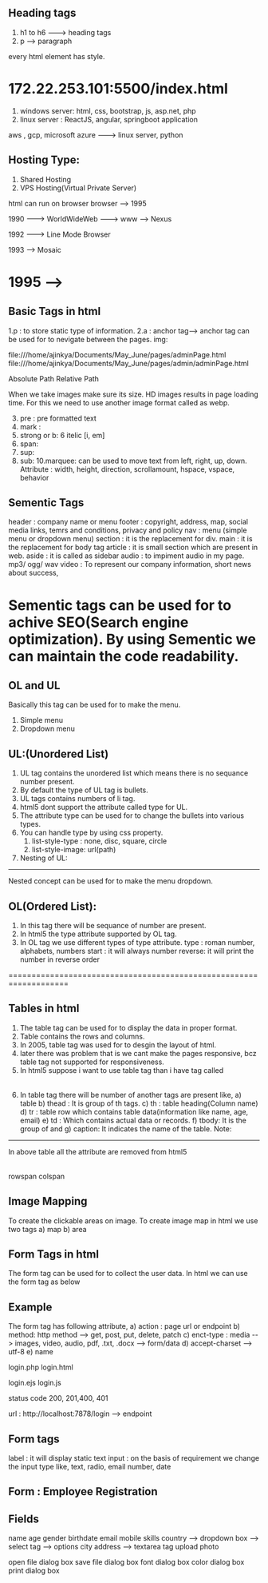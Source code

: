 Heading tags
--------------------
1. h1 to h6 ---> heading tags
2. p --> paragraph

every html element has style.

172.22.253.101:5500/index.html
==============================================================================
1. windows server: html, css, bootstrap, js, asp.net, php 
2. linux server : ReactJS, angular, springboot application

aws , gcp, microsoft azure ---> linux server, python

Hosting Type:
-----------------------------

1. Shared Hosting
2. VPS Hosting(Virtual Private Server)



html can run on browser 
browser --> 1995

1990 ---> WorldWideWeb ---> www --> Nexus  

1992 ---> Line Mode Browser 

1993 --> Mosaic 

1995 --> 
=======================================================================================

Basic Tags in html
------------------------------
1.p : to store static type of information.
2.a : anchor tag--> anchor tag can be used for to nevigate between the pages.
img: 

file:///home/ajinkya/Documents/May_June/pages/adminPage.html
file:///home/ajinkya/Documents/May_June/pages/admin/adminPage.html

Absolute Path
Relative Path

When we take images make sure its size. HD images results in page loading time. For this we need to use another image format called as webp.

3. pre : pre formatted text
4. mark : 
5. strong or b: 
6  itelic [i, em]
7. span: 
8. sup:
9. sub:
10.marquee: can be used to move text from left, right, up, down.
            Attribute : width, height, direction, scrollamount, hspace, vspace, behavior


Sementic Tags
-------------------------
header : company name or menu
footer : copyright, address, map, social media links, temrs and conditions, privacy and policy
nav  : menu (simple menu or dropdown menu)
section : it is the replacement for div.
main : it is the replacement for body tag
article : it is small section which are present in web.
aside : it is called as sidebar 
audio : to impiment audio in my page. mp3/ ogg/ wav
video : To represent our company information, short news about success, 

Sementic tags can be used for to achive SEO(Search engine optimization).
By using Sementic we can maintain the code readability.
===================================================================

OL and UL
-----------------
Basically this tag can be used for to make the menu. 
1. Simple menu
2. Dropdown menu 

UL:(Unordered List)
------------------------
1. UL tag contains the unordered list which means there is no sequance number present.
2. By default the type of UL tag is bullets.
3. UL tags contains numbers of li tag.
4. html5 dont support the attribute called type for UL.
5. The attribute type can be used for to change the bullets into various types.
6. You can handle type by using css property.
    1. list-style-type : none, disc, square, circle
    2. list-style-image: url(path)
7. Nesting of UL:
-----------------------
Nested concept can be used for to make the menu dropdown.

OL(Ordered List):
-----------------------------
1. In this tag there will be sequance of number are present.
2. In html5 the type attribute supported by OL tag.
3. In OL tag we use different types of type attribute.
    type : roman number, alphabets, numbers 
    start : it will always number
    reverse: it will print the number in reverse order


===================================================================


Tables in html
--------------------
1. The table tag can be used for to display the data in proper format.
2. Table contains the rows and columns.
3. In 2005, table tag was used for to desgin the layout of html.
4. later there was problem that is we cant make the pages responsive, bcz table tag not supported for responsiveness.
5. In html5 suppose i want to use table tag than i have tag called <table></table>
6. In table tag there will be number of another tags are present like,
    a) table
    b) thead : It is group of th tags.
    c) th : table heading(Column name)
    d) tr : table row which contains table data(information like name, age, email)
    e) td : Which contains actual data or records.
    f) tbody: It is the group of <tr></tr> and <td></td>
    g) caption: It indicates the name of the table.
Note:
----------
<table width, border, cellsspacing, cellsPadding>
    In above table all the attribute are removed from html5
</table>

rowspan
colspan


Image Mapping
--------------------
To create the clickable areas on image.
To create image map in html we use two tags
    a) map 
    b) area 
    

Form Tags in html
---------------------
The form tag can be used for to collect the user data.
In html we can use the form tag as below

Example
--------------
<form>

</form>

The form tag has following attribute,
a) action : page url or endpoint
b) method: http method --> get, post, put, delete, patch
c) enct-type : media --> images, video, audio, pdf, .txt, .docx --> form/data
d) accept-charset --> utf-8
e) name



login.php 
login.html

login.ejs
login.js 

status code 200, 201,400, 401

url : http://localhost:7878/login --> endpoint

Form tags
-----------------------------
label : it will display static text
input : on the basis of requirement we change the input type like, text, radio, email
number, date


Form : Employee Registration
------------------------------------
Fields
------------
name
age
gender
birthdate
email
mobile
skills
country --> dropdown box --> select tag --> options
city
address --> textarea tag
upload photo

open file dialog box 
save file dialog box
font dialog box
color dialog box 
print dialog box 




